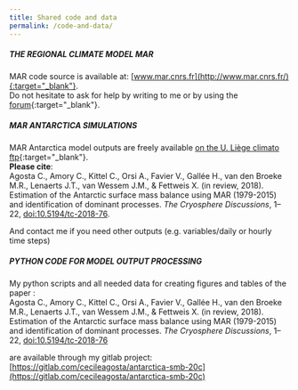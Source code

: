 ```yaml
---
title: Shared code and data
permalink: /code-and-data/
---
```

##### THE REGIONAL CLIMATE MODEL MAR
MAR code source is available at: [www.mar.cnrs.fr](http://www.mar.cnrs.fr/){:target="_blank"}.  
Do not hesitate to ask for help by writing to me or by using the [forum](http://www.mar.cnrs.fr/index.php?option_smdi=forum&idm=13){:target="_blank"}.

##### MAR ANTARCTICA SIMULATIONS
MAR Antarctica model outputs are freely available [on the U. Liège climato ftp](ftp://ftp.climato.be/fettweis/MARv3.6/Antarctic/){:target="_blank"}.  
**Please cite**:  
Agosta C., Amory C., Kittel C., Orsi A., Favier V., Gallée H., van den Broeke M.R., Lenaerts J.T., van Wessem J.M., & Fettweis X. (in review, 2018). Estimation of the Antarctic surface mass balance using MAR (1979-2015) and identification of dominant processes. *The Cryosphere Discussions*, 1–22, [doi:10.5194/tc-2018-76](https://doi.org/10.5194/tc-2018-76).  

And contact me if you need other outputs (e.g. variables/daily or hourly time steps)

##### PYTHON CODE FOR MODEL OUTPUT PROCESSING

My python scripts and all needed data for creating figures and tables of the paper :  
Agosta C., Amory C., Kittel C., Orsi A., Favier V., Gallée H., van den Broeke M.R., Lenaerts J.T., van Wessem J.M., & Fettweis X. (in review, 2018). Estimation of the Antarctic surface mass balance using MAR (1979-2015) and identification of dominant processes. *The Cryosphere Discussions*, 1–22, [doi:10.5194/tc-2018-76](https://doi.org/10.5194/tc-2018-76)

are available through my gitlab project: [https://gitlab.com/cecileagosta/antarctica-smb-20c](https://gitlab.com/cecileagosta/antarctica-smb-20c)  

